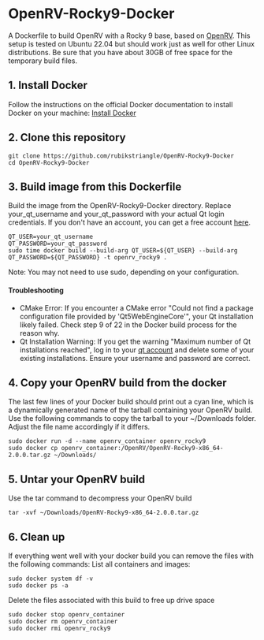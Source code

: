 # OpenRV-Rocky9-Docker
A Dockerfile to build OpenRV with a Rocky 9 base, based on [OpenRV](https://github.com/AcademySoftwareFoundation/OpenRV.git). This setup is tested on Ubuntu 22.04 but should work just as well for other Linux distributions. Be sure that you have about 30GB of free space for the temporary build files.



## 1. Install Docker
Follow the instructions on the official Docker documentation to install Docker on your machine: [Install Docker](https://docs.docker.com/engine/install)

## 2. Clone this repository
```
git clone https://github.com/rubikstriangle/OpenRV-Rocky9-Docker
cd OpenRV-Rocky9-Docker
```
## 3. Build image from this Dockerfile
Build the image from the OpenRV-Rocky9-Docker directory. Replace your_qt_username and your_qt_password with your actual Qt login credentials. If you don't have an account, you can get a free account [here](https://login.qt.io/register).

```
QT_USER=your_qt_username
QT_PASSWORD=your_qt_password
sudo time docker build --build-arg QT_USER=${QT_USER} --build-arg QT_PASSWORD=${QT_PASSWORD} -t openrv_rocky9 .
```
Note: You may not need to use sudo, depending on your configuration.

#### Troubleshooting

- CMake Error: If you encounter a CMake error "Could not find a package configuration file provided by 'Qt5WebEngineCore'", your Qt installation likely failed. Check step 9 of 22 in the Docker build process for the reason why.
- Qt Installation Warning: If you get the warning "Maximum number of Qt installations reached", log in to your [qt account](https://account.qt.io/s/active-installation-list) and delete some of your existing installations. Ensure your username and password are correct.

## 4. Copy your OpenRV build from the docker
The last few lines of your Docker build should print out a cyan line, which is a dynamically generated name of the tarball containing your OpenRV build. Use the following commands to copy the tarball to your ~/Downloads folder. Adjust the file name accordingly if it differs.
```
sudo docker run -d --name openrv_container openrv_rocky9
sudo docker cp openrv_container:/OpenRV/OpenRV-Rocky9-x86_64-2.0.0.tar.gz ~/Downloads/
```
## 5. Untar your OpenRV build
Use the tar command to decompress your OpenRV build
```
tar -xvf ~/Downloads/OpenRV-Rocky9-x86_64-2.0.0.tar.gz
```
## 6. Clean up
If everything went well with your docker build you can remove the files with the following commands:
List all containers and images:
```
sudo docker system df -v
sudo docker ps -a
```
Delete the files associated with this build to free up drive space

```
sudo docker stop openrv_container
sudo docker rm openrv_container
sudo docker rmi openrv_rocky9
```
